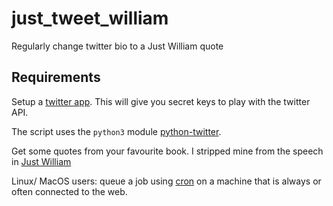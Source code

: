 # just_tweet_william
Regularly change twitter bio to a Just William quote

## Requirements 

Setup a [twitter app](https://developer.twitter.com/en/application/). 
This will give you secret keys to play with the twitter API. 

The script uses the ``python3`` module [python-twitter](https://github.com/bear/python-twitter). 

Get some quotes from your favourite book. 
I stripped mine from the speech in
[Just William](https://www.gutenberg.org/ebooks/34414)

Linux/ MacOS users: queue a job using 
[cron](https://en.wikipedia.org/wiki/Cron)
on a machine that is always or often 
connected to the web. 

